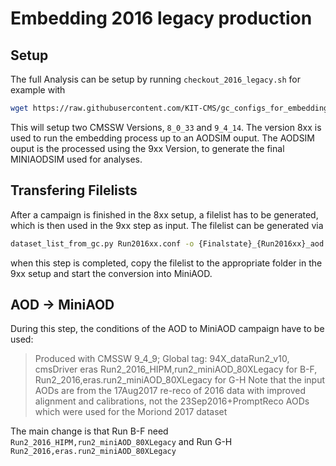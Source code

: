 # Embedding 2016 legacy production

## Setup

The full Analysis can be setup by running `checkout_2016_legacy.sh` for example with

```sh
wget https://raw.githubusercontent.com/KIT-CMS/gc_configs_for_embedding/master/scripts/checkout_2016_legacy.sh && source ./checkout_2016_legacy.sh
```

This will setup two CMSSW Versions, `8_0_33` and `9_4_14`. The version 8xx is used to run the embedding process up to an AODSIM ouput. The AODSIM ouput is the processed using the 9xx Version, to generate the final MINIAODSIM used for analyses. 

## Transfering Filelists

After a campaign is finished in the 8xx setup, a filelist has to be generated, which is then used in the 9xx step as input. The filelist can be generated via

```sh
dataset_list_from_gc.py Run2016xx.conf -o {Finalstate}_{Run2016xx}_aod.dbs
```

when this step is completed, copy the filelist to the appropriate folder in the 9xx setup and start the conversion into MiniAOD.

## AOD -> MiniAOD

During this step, the conditions of the AOD to MiniAOD campaign have to be used:


> Produced with CMSSW 9_4_9; Global tag: 94X_dataRun2_v10, cmsDriver eras Run2_2016_HIPM,run2_miniAOD_80XLegacy for B-F, Run2_2016,eras.run2_miniAOD_80XLegacy for G-H
Note that the input AODs are from the 17Aug2017 re-reco of 2016 data with improved alignment and calibrations, not the 23Sep2016+PromptReco AODs which were used for the Moriond 2017 dataset 

The main change is that Run B-F need `Run2_2016_HIPM,run2_miniAOD_80XLegacy` and Run G-H `Run2_2016,eras.run2_miniAOD_80XLegacy`